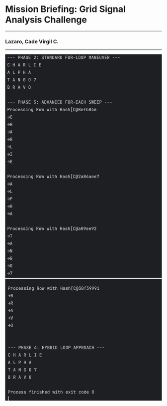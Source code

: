 # Mission Briefing: Grid Signal Analysis Challenge

---

### Lazaro, Cade Virgil C.

---

![sc1](sc1.png)
![sc2](sc2.png)